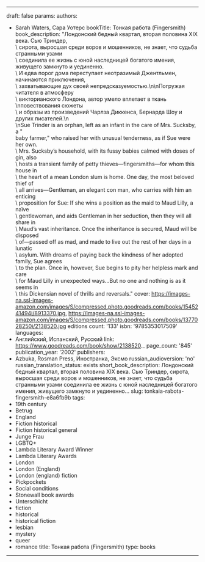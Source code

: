 ---
draft: false
params:
  authors:
  - Sarah Waters, Сара Уотерс
  bookTitle: Тонкая работа (Fingersmith)
  book_description: "Лондонский бедный квартал, вторая половина XIX века. Сью Триндер,\
    \ сирота, выросшая среди воров и мошенников, не знает, что судьба странными узами\
    \ соединила ее жизнь с юной наследницей богатого имения, живущего замкнуто и уединенно.\
    \ И едва порог дома переступает неотразимый Джентльмен, начинаются приключения,\
    \ захватывающие дух своей непредсказуемостью.\n\nПогружая читателя в атмосферу\
    \ викторианского Лондона, автор умело вплетает в ткань \nповествования сюжеты\
    \ и образы из произведений Чарлза Диккенса, Бернарда Шоу и других писателей.\n\
    \nSue Trinder is an orphan, left as an infant in the care of Mrs. Sucksby, a \"\
    baby farmer,\" who raised her with unusual tenderness, as if Sue were her own.\
    \ Mrs. Sucksby’s household, with its fussy babies calmed with doses of gin, also\
    \ hosts a transient family of petty thieves—fingersmiths—for whom this house in\
    \ the heart of a mean London slum is home. One day, the most beloved thief of\
    \ all arrives—Gentleman, an elegant con man, who carries with him an enticing\
    \ proposition for Sue: If she wins a position as the maid to Maud Lilly, a naïve\
    \ gentlewoman, and aids Gentleman in her seduction, then they will all share in\
    \ Maud’s vast inheritance. Once the inheritance is secured, Maud will be disposed\
    \ of—passed off as mad, and made to live out the rest of her days in a lunatic\
    \ asylum. With dreams of paying back the kindness of her adopted family, Sue agrees\
    \ to the plan. Once in, however, Sue begins to pity her helpless mark and care\
    \ for Maud Lilly in unexpected ways...But no one and nothing is as it seems in\
    \ this Dickensian novel of thrills and reversals."
  cover: https://images-na.ssl-images-amazon.com/images/S/compressed.photo.goodreads.com/books/1545241494i/8913370.jpg,
    https://images-na.ssl-images-amazon.com/images/S/compressed.photo.goodreads.com/books/1377028250i/2138520.jpg
  editions count: '133'
  isbn: '9785353017509'
  languages:
  - Английский, Испанский, Русский
  link: https://www.goodreads.com/book/show/2138520._
  page_count: '845'
  publication_year: '2002'
  publishers:
  - Azbuka, Rosman Press, Иностранка, Эксмо
  russian_audioversion: 'no'
  russian_translation_status: exists
  short_book_description: Лондонский бедный квартал, вторая половина XIX века. Сью
    Триндер, сирота, выросшая среди воров и мошенников, не знает, что судьба странными
    узами соединила ее жизнь с юной наследницей богатого имения, живущего замкнуто
    и уединенно…
  slug: tonkaia-rabota-fingersmith-e8a6fb9b
  tags:
  - 19th century
  - Betrug
  - England
  - Fiction historical
  - Fiction historical general
  - Junge Frau
  - LGBTQ+
  - Lambda Literary Award Winner
  - Lambda Literary Awards
  - London
  - London (England)
  - London (england) fiction
  - Pickpockets
  - Social conditions
  - Stonewall book awards
  - Unterschicht
  - fiction
  - historical
  - historical fiction
  - lesbian
  - mystery
  - queer
  - romance
title: Тонкая работа (Fingersmith)
type: books
------
